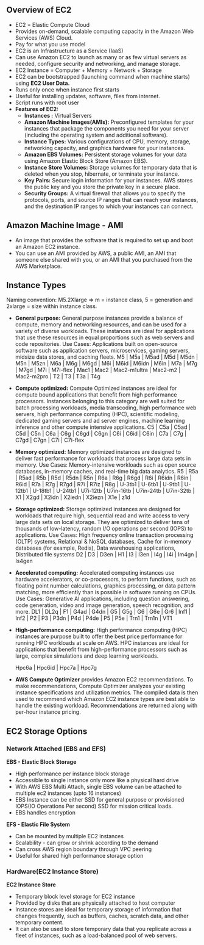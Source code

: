 ## Overview of EC2

- EC2 = Elastic Compute Cloud
- Provides on-demand, scalable computing capacity in the Amazon Web Services (AWS) Cloud.
- Pay for what you use model
- EC2 is an Infrastructure as a Service (IaaS)
- Can use Amazon EC2 to launch as many or as few virtual servers as needed, configure security and networking, and manage storage.
- EC2 Instance = Computer + Memory + Network + Storage
- EC2 can be bootstrapped (launching command when machine starts) using **EC2 User Data.**
- Runs only once when instance first starts
- Useful for installing updates, software, files from internet.
- Script runs with root user
- **Features of EC2:**
  - **Instances :** Virtual Servers
  - **Amazon Machine Images(AMIs):** Preconfigured templates for your instances that package the components you need for your server (including the operating system and additional software).
  - **Instance Types:** Various configurations of CPU, memory, storage, networking capacity, and graphics hardware for your instances.
  - **Amazon EBS Volumes:** Persistent storage volumes for your data using Amazon Elastic Block Store (Amazon EBS).
  - **Instance Store Volumes:** Storage volumes for temporary data that is deleted when you stop, hibernate, or terminate your instance.
  - **Key Pairs:** Secure login information for your instances. AWS stores the public key and you store the private key in a secure place.
  - **Security Groups:** A virtual firewall that allows you to specify the protocols, ports, and source IP ranges that can reach your instances, and the destination IP ranges to which your instances can connect.

## Amazon Machine Image - AMI

- An image that provides the software that is required to set up and boot an Amazon EC2 instance.
- You can use an AMI provided by AWS, a public AMI, an AMI that someone else shared with you, or an AMI that you purchased from the AWS Marketplace.

## Instance Types

Naming convention: M5.2Xlarge => m = instance class, 5 = generation and 2xlarge = size within instance class.

- **General purpose:** General purpose instances provide a balance of compute, memory and networking resources, and can be used for a variety of diverse workloads. These instances are ideal for applications that use these resources in equal proportions such as web servers and code repositories.
  Use Cases: Applications built on open-source software such as application servers, microservices, gaming servers, midsize data stores, and caching fleets.
  M5 | M5a | M5ad | M5d | M5dn | M5n | M5zn | M6a | M6g | M6gd | M6i | M6id | M6idn | M6in | M7a | M7g | M7gd | M7i | M7i-flex | Mac1 | Mac2 | Mac2-m1ultra | Mac2-m2 | Mac2-m2pro | T2 | T3 | T3a | T4g
- **Compute optimized:** Compute Optimized instances are ideal for compute bound applications that benefit from high performance processors. Instances belonging to this category are well suited for batch processing workloads, media transcoding, high performance web servers, high performance computing (HPC), scientific modeling, dedicated gaming servers and ad server engines, machine learning inference and other compute intensive applications.
  C5 | C5a | C5ad | C5d | C5n | C6a | C6g | C6gd | C6gn | C6i | C6id | C6in | C7a | C7g | C7gd | C7gn | C7i | C7i-flex
- **Memory optimized:** Memory optimized instances are designed to deliver fast performance for workloads that process large data sets in memory.
  Use Cases: Memory-intensive workloads such as open source databases, in-memory caches, and real-time big data analytics.
  R5 | R5a | R5ad | R5b | R5d | R5dn | R5n | R6a | R6g | R6gd | R6i | R6idn | R6in | R6id | R7a | R7g | R7gd | R7i | R7iz | R8g | U-3tb1 | U-6tb1 | U-9tb1 | U-12tb1 | U-18tb1 | U-24tb1 | U7i-12tb | U7in-16tb | U7in-24tb | U7in-32tb | X1 | X2gd | X2idn | X2iedn | X2iezn | X1e | z1d
- **Storage optimized:** Storage optimized instances are designed for workloads that require high, sequential read and write access to very large data sets on local storage. They are optimized to deliver tens of thousands of low-latency, random I/O operations per second (IOPS) to applications.
  Use Cases: High frequency online transaction processing (OLTP) systems, Relational & NoSQL databases, Cache for in-memory databases (for example, Redis), Data warehousing applications, Distributed file systems
  D2 | D3 | D3en | H1 | I3 | I3en | I4g | I4i | Im4gn | Is4gen
- **Accelerated computing:** Accelerated computing instances use hardware accelerators, or co-processors, to perform functions, such as floating point number calculations, graphics processing, or data pattern matching, more efficiently than is possible in software running on CPUs.
  Use Cases: Generative AI applications, including question answering, code generation, video and image generation, speech recognition, and more.
  DL1 | DL2q | F1 | G4ad | G4dn | G5 | G5g | G6 | G6e | Gr6 | Inf1 | Inf2 | P2 | P3 | P3dn | P4d | P4de | P5 | P5e | Trn1 | Trn1n | VT1
- **High-performance computing:** High performance computing (HPC) instances are purpose built to offer the best price performance for running HPC workloads at scale on AWS. HPC instances are ideal for applications that benefit from high-performance processors such as large, complex simulations and deep learning workloads.

  Hpc6a | Hpc6id | Hpc7a | Hpc7g

- **AWS Compute Optimizer** provides Amazon EC2 recommendations. To make recommendations, Compute Optimizer analyzes your existing instance specifications and utilization metrics. The compiled data is then used to recommend which Amazon EC2 instance types are best able to handle the existing workload. Recommendations are returned along with per-hour instance pricing.

## EC2 Storage Options

### Network Attached (EBS and EFS)

**EBS - Elastic Block Storage**

- High performance per instance block storage
- Accessible to single instance only more like a physical hard drive
- With AWS EBS Multi Attach, single EBS volume can be attached to multiple ec2 instances (upto 16 instances)
- EBS Instance can be either SSD for general purpose or provisioned IOPS(IO Operations Per second) SSD for mission critical loads.
- EBS handles encryption

**EFS - Elastic File System**

- Can be mounted by multiple EC2 instances
- Scalability - can grow or shrink according to the demand
- Can cross AWS region boundary through VPC peering
- Useful for shared high performance storage option

### Hardware(EC2 Instance Store)

**EC2 Instance Store**

- Temporary block level storage for EC2 instance
- Provided by disks that are physically attached to host computer
- Instance stores are ideal for temporary storage of information that changes frequently, such as buffers, caches, scratch data, and other temporary content.
- It can also be used to store temporary data that you replicate across a fleet of instances, such as a load-balanced pool of web servers.
